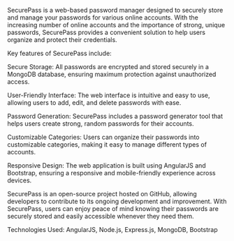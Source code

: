 SecurePass is a web-based password manager designed to securely store and manage your passwords for various online accounts. With the increasing number of online accounts and the importance of strong, unique passwords, SecurePass provides a convenient solution to help users organize and protect their credentials.

Key features of SecurePass include:

Secure Storage: All passwords are encrypted and stored securely in a MongoDB database, ensuring maximum protection against unauthorized access.

User-Friendly Interface: The web interface is intuitive and easy to use, allowing users to add, edit, and delete passwords with ease.

Password Generation: SecurePass includes a password generator tool that helps users create strong, random passwords for their accounts.

Customizable Categories: Users can organize their passwords into customizable categories, making it easy to manage different types of accounts.

Responsive Design: The web application is built using AngularJS and Bootstrap, ensuring a responsive and mobile-friendly experience across devices.

SecurePass is an open-source project hosted on GitHub, allowing developers to contribute to its ongoing development and improvement. With SecurePass, users can enjoy peace of mind knowing their passwords are securely stored and easily accessible whenever they need them.

Technologies Used: AngularJS, Node.js, Express.js, MongoDB, Bootstrap
